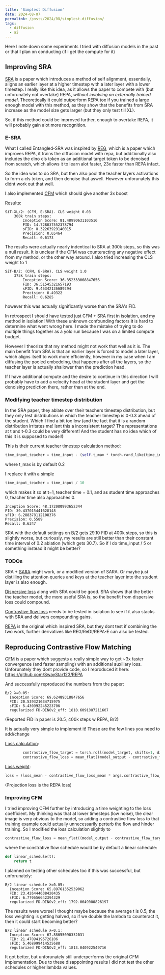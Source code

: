 ```yaml
---
title: 'Simplest Diffusion'
date: 2024-08-07
permalink: /posts/2024/08/simplest-diffusion/
tags:
  - diffusion
  - ai
---
```


Here I note down some experiments I tried with diffusion models in the past or that I plan on conducting (if i get the compute for it)


## Improving SRA

[SRA](https://vvvvvjdy.github.io/sra) is a paper which introduces a method of self alignment, essentially, aligns an earlier layer at a higher timestep with a later layer with a lower timestep. I really like this idea, as it allows the paper to compete with (but unforunately not overtake) REPA, *without involving an externally trained model*. Theoretically it could outperform REPA too if you trained a large enough model with this method, as they show that the benefits from SRA increase as the model size gets larger (but they only test till XL).

So, if this method could be improved further, enough to overtake REPA, it will probably gain alot more recognition.

### E-SRA

What I called Entangled-SRA was inspired by [REG](https://github.com/Martinser/REG), which is a paper which improves REPA, it trains the diffusion model with repa, but additionally also includes the dino cls token as an additional target token to be denoised from scratch, which allows it to learn alot faster, 23x faster than REPA infact. 

So the idea was to do SRA, but then also pool the teacher layers activations to form a cls token, and then denoise that aswell. However unforunately this didnt work out that well.

I also implemented [CFM](https://github.com/gstoica27/DeltaFM) which should give another 3x boost

Results:

```
SiT-XL/2: (CFM, E-SRA). CLS weight 0.03
    300k train steps:
        Inception Score: 81.48990631103516
        FID: 14.728037552378794
        sFID: 8.32263929140015
        Precision: 0.65464
        Recall: 0.6173
```
The results were actually nearly indentical to SRA at 300k steps, so this was a null result. It is unclear if the CFM was counteracting any negative effect from my method, or the other way around. I also tried increasing the CLS weight to 1

```
SiT-B/2: (CFM, E-SRA). CLS weight 1.0
    375k train steps:
        Inception Score: 36.352333068847656
        FID: 36.51545321657193
        sFID: 9.45342136689294
        Precision: 0.49322
        Recall: 0.6285
```
however this was actually significantly worse than the SRA's FID.

In retrospect I should have tested just CFM + SRA first in isolation, and my method in isolation! With these unknown confounding factors it is hard to determine what went wrong here. I made the mistake of trying to do multiple things together as a yolo run because I was on a limited compute budget.

However I theorize that my method might not work that well as it is. The main benefit from SRA is that an earlier layer is forced to model a later layer, which aligns itself to work more efficiently, however in my case when I am diffusing the pooled embedding, that happens after all the layers, so the teacher layer is actually shallower than the prediction head.

If I have additional compute and the desire to continue in this direction I will probably have to add a velocity head at the student layer and get the denoising prediction there, rather than at the end.

### Modifying teacher timestep distribution

In the SRA paper, they ablate over their teachers timestep distribution, but they only test distributions in which the teacher timestep is 0-0.3 ahead of the student. Which I find a bit too low (and the fact that it is a random distribution irritates me! Isnt this a inconsistent target? The representations at t and t-0.3 could be very different! And the student has no idea which of this it is supposed to model!)

This is their current teacher timestep calculation method: 
```python
time_input_teacher = time_input - (self.t_max * torch.rand_like(time_input))
```
where t_max is by default 0.2

I replace it with a simple

```python
time_input_teacher = time_input / 10
```
which makes it so at t=1, teacher time = 0.1, and as student time approaches 0, teacher time also approaches 0.

```
Inception Score: 48.172080993652344
FID: 30.437015441628148
sFID: 6.288378112108376
Precision: 0.5589
Recall: 0.6347
```

SRA with the default settings on B/2 gets 29.10 FID at 400k steps, so this is slightly worse, but curiously, my results are still better than their constant time interval of 0.2 ablation (which gets 30.7). So if I do time_input / 5 or something instead it might be better?

### TODOs

SRA + [SARA](https://arxiv.org/abs/2503.08253) might work, or a modified version of SARA. Or maybe just distilling the attention queries and keys at the teacher layer into the student layer is also enough.

[Dispersive loss](https://arxiv.org/abs/2506.09027) along with SRA could be good. SRA shows that the better the teacher model, the more useful SRA is, so the benefit from dispersive loss could compound.

[Contrastive flow loss](https://github.com/gstoica27/DeltaFM) needs to be tested in isolation to see if it also stacks with SRA and delivers compounding gains.

[REPA](https://github.com/sihyun-yu/REPA) is the original which inspired SRA, but they dont test if combining the two work, further derivatives like REG/ReDI/REPA-E can also be tested.


## Reproducing Contrastive Flow Matching

[CFM](https://github.com/gstoica27/DeltaFM) is a paper which suggests a really simple way to get ~3x faster convergence (and faster sampling) with an additional auxillary loss. Unforunately they dont provide code, so I reproduced it here: https://github.com/SwayStar123/REPA

And successfully reproduced the numbers from the paper:

```
B/2 λ=0.05: 
  Inception Score: 69.62489318847656
  FID: 20.539321634715975
  sFID: 5.430992245223706
  regularized FD-DINOv2_eff: 1818.6091087211607
```

(Reported FID in paper is 20.5, 400k steps w REPA, B/2)

It is actually very simple to implement it! These are the few lines you need to add/change

[Loss calculation](https://github.com/SwayStar123/REPA/blob/5706326b92aeaa2ff5cc65bcf4705ec0516be1bd/loss.py#L90):
```python
        contrastive_flow_target = torch.roll(model_target, shifts=1, dims=0)
        contrastive_flow_loss = mean_flat((model_output - contrastive_flow_target) ** 2)
```
[Loss weight](https://github.com/SwayStar123/REPA/blob/5706326b92aeaa2ff5cc65bcf4705ec0516be1bd/train.py#L348):
```python
loss = (loss_mean - contrastive_flow_loss_mean * args.contrastive_flow_coeff) + proj_loss_mean * args.proj_coeff
```
(Projection loss is the REPA loss)

### Improving CFM

I tried improving CFM further by introducing a time weighting to the loss coefficient. My thinking was that at lower timesteps (low noise), the clear image is very obvious to the model, so adding a contrastive flow loss to that training example could actually unnecessarily perterb the flow and hinder training. So I modified the loss calculation slightly to
```python
contrastive_flow_loss = mean_flat((model_output - contrastive_flow_target) ** 2) * self.contrastive_flow_schedule(time_input)
```
where the constrative flow schedule would be by default a linear schedule:
```python
def linear_schedule(t):
    return t
```

I planned on testing other schedules too if this was successful, but unforunately:

```
B/2 linear schedule λ=0.05:
  Inception Score: 65.89761352539062
  FID: 23.426444638420435
  sFID: 6.770656642394329
  regularized FD-DINOv2_eff: 1792.0649000826197
```
The results were worse! I thought maybe because the average t is 0.5, the loss weighting is getting halved, so if we double the lambda to counteract it, then it could start becoming better?

```
B/2 linear schedule λ=0.1:
  Inception Score: 67.88655090332031
  FID: 21.47094195726106
  sFID: 5.468999414535688
  regularized FD-DINOv2_eff: 1813.040922549716
```

It got better, but unforunately still underperforms the original CFM implementation. Due to these disappointing results I did not test the other schedules or higher lambda values.